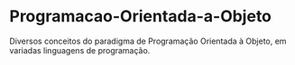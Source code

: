 # Programacao-Orientada-a-Objeto

Diversos conceitos do paradigma de Programação Orientada à Objeto, em variadas linguagens de programação.

